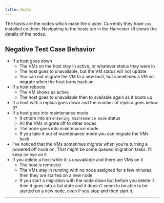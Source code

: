 ```yaml
---
title: Hosts
---
```

The hosts are the nodes which make the cluster. Currently they have `cos` installed on them. Navigating to the hosts tab in the Harvester UI shows the details of the nodes.

## Negative Test Case Behavior
- If a host goes down
    - The VMs on the host stay in active, or whatever status they were in
    - The host goes to unavailable, but the VM status will not update
    - You can not migrate the VM to a new host, but sometimes a VM will migrate when the host turns back on
- If a host reboots
    - The VM shows as active
    - The host goes to unavailable then to available again as it boots up
- If a host with a replica goes down and the number of replica goes below 3?
- If a host goes into maintenance mode
    - It enters into an `entering maintenance mode` status
    - All the VMs migrate off to other nodes
    - The node goes into maintenance mode
    - If you take it out of maintenance mode you can migrate the VMs back
- I've noticed that the VMs sometimes migrate when you're turning a powered off node on. That might be some queued migration tasks. I'll keep an eye on it
- If you delete a host while it is unavailable and there are VMs on it
    - The host is removed
    - The VMs stay in running with no node assigned for a few minutes, then they are started on a new node
    - If you start a migration with the node down but before you delete it then it goes into a fail state and it doesn't seem to be able to be started on a new node, even if you stop and then start it.
---
